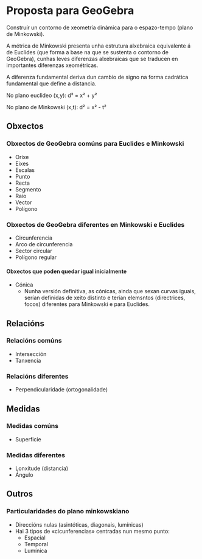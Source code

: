 # Proposta para GeoGebra

Construír un contorno de xeometría dinámica para o espazo-tempo (plano de Minkowski).<br>

A métrica de Minkowski presenta unha estrutura alxebraica equivalente á de Euclides 
(que forma a base na que se sustenta o contorno de GeoGebra), 
cunhas leves diferenzas alxebraicas que se traducen en importantes diferenzas xeométricas.<br>

A diferenza fundamental deriva dun cambio de signo na forma cadrática fundamental que define a distancia.<br>

No plano euclideo (x,y): d² = x² + y²

No plano de Minkowski (x,t): d² = x² - t²

## Obxectos

### Obxectos de GeoGebra comúns para Euclides e Minkowski
* Orixe
* Eixes
* Escalas
* Punto
* Recta
* Segmento
* Raio
* Vector
* Polígono

### Obxectos de GeoGebra diferentes en Minkowski e Euclides
* Circunferencia
* Arco de circunferencia
* Sector circular
* Polígono regular

#### Obxectos que poden quedar igual inicialmente
* Cónica
  * Nunha versión definitiva, as cónicas, ainda que sexan curvas iguais, serían definidas de xeito distinto e terían elemsntos (directrices, focos) diferentes para Minkowski e para Euclides.

## Relacións

### Relacións comúns
* Intersección
* Tanxencia

### Relacións diferentes
* Perpendicularidade (ortogonalidade)

## Medidas

### Medidas comúns
* Superficie

### Medidas diferentes
* Lonxitude (distancia)
* Ángulo

## Outros

### Particularidades do plano minkowskiano
* Direccións nulas (asintóticas, diagonais, lumínicas)
* Hai 3  tipos de «cicunferencias» centradas nun mesmo punto:
    - Espacial
    - Temporal
    - Lumínica
